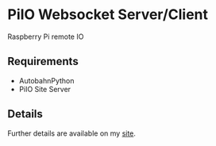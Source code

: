 PiIO Websocket Server/Client
============

Raspberry Pi remote IO

## Requirements
*  AutobahnPython
*  PiIO Site Server

## Details
Further details are available on my [site](http://blaisejarrett.com/projects/piio/).

